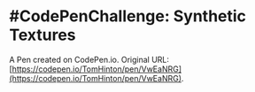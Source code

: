 #     #CodePenChallenge: Synthetic Textures

A Pen created on CodePen.io. Original URL: [https://codepen.io/TomHinton/pen/VwEaNRG](https://codepen.io/TomHinton/pen/VwEaNRG).

